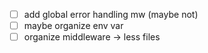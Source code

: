 
- [ ] add global error handling mw (maybe not)
- [ ] maybe organize env var
- [ ] organize middleware -> less files